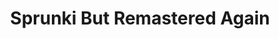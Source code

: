 ---
slug: sprunki-but-remastered-again
title: Sprunki But Remastered Again
description: "Sprunki But Remastered Again is an exciting online game. Play for free directly in your browser!"
icon: /images/popular_mods/Sprunki But Remastered Again.png
url: https://wowtbc.net/sprunkin/remastered-again/index.html
previewImage: /images/popular_mods/Sprunki But Remastered Again.png
type: popular mods

# SEO配置
seo:
  title: "Sprunki But Remastered Again - Play Free Online Game | Fun Browser Games"
  description: "Sprunki But Remastered Again - Play this fun online game for free in your browser. No download required!"
  ogImage: "/images/popular_mods/Sprunki But Remastered Again.png"
  keywords: "sprunki-but-remastered-again, online game, browser game, free game, popular mods game, play online"

videoUrls:
  - https://www.youtube.com/embed/example1
  - https://www.youtube.com/embed/example2

whyPlay:
  title: "Why Play Sprunki But Remastered Again?"
  items:
    - "Immersive Gameplay: Sprunki But Remastered Again offers an engaging and immersive gaming experience that will keep you entertained for hours"
    - "Challenging Levels: Test your skills with increasingly difficult challenges and obstacles"
    - "Beautiful Graphics: Enjoy stunning visuals and smooth animations that bring the game world to life"
    - "Regular Updates: New content and features are added regularly to keep the game fresh and exciting"
    - "Free to Play: Experience all the fun without spending a penny"
    - "Community Features: Connect with other players, share strategies, and compete for high scores"
    - "Cross-Platform: Play on any device with a web browser, no downloads required"

features:
  title: "Key Features of Sprunki But Remastered Again"
  image: "/images/popular_mods/Sprunki But Remastered Again.png"
  items:
    - "Intuitive Controls: Easy to learn controls make Sprunki But Remastered Again accessible for players of all skill levels"
    - "Multiple Game Modes: Enjoy various gameplay options that provide different challenges and experiences"
    - "Character Customization: Personalize your gaming experience with unique characters and items"
    - "Achievement System: Complete special tasks to earn rewards and recognition"
    - "Leaderboards: Compete with players worldwide and see who can achieve the highest scores"

characteristics:
  title: "Game Characteristics"
  image: "/images/popular_mods/Sprunki But Remastered Again.png"
  items:
    - "Genre: Popular mods game with elements of strategy and skill"
    - "Difficulty: Suitable for both casual gamers and those seeking a challenge"
    - "Play Time: Quick sessions or extended gameplay, depending on your preference"
    - "Art Style: Vibrant and engaging visuals that enhance the gaming experience"
    - "Sound Design: Immersive audio that complements the gameplay perfectly"

info: "Sprunki But Remastered Again is an exciting online game that offers players a unique and engaging gaming experience. With its intuitive controls, stunning visuals, and challenging gameplay, Sprunki But Remastered Again provides hours of entertainment for players of all ages and skill levels. Whether you're looking for a quick gaming session during a break or an extended play session, Sprunki But Remastered Again delivers an immersive experience that will keep you coming back for more. The game features multiple levels of increasing difficulty, ensuring that players are constantly challenged as they progress. With regular updates adding new content and features, Sprunki But Remastered Again remains fresh and exciting, providing endless entertainment options for its growing community of players."

howToPlayIntro: "Welcome to Sprunki But Remastered Again! This guide will walk you through the basics and help you master the game. Whether you're a beginner or looking to improve your skills, these tips and instructions will enhance your gaming experience."

howToPlaySteps:
  - title: "Getting Started"
    description: "Begin your Sprunki But Remastered Again adventure by familiarizing yourself with the controls. Use your keyboard or mouse to navigate through the game interface. The tutorial will guide you through the basic mechanics and help you understand the objectives."
  - title: "Understanding the Objectives"
    description: "In Sprunki But Remastered Again, your main goal is to progress through levels by completing specific objectives. Each level presents unique challenges that require different strategies and approaches."
  - title: "Mastering the Controls"
    description: "Practice using the controls to improve your precision and reaction time. Sprunki But Remastered Again requires quick reflexes and strategic thinking to overcome obstacles and defeat opponents."
  - title: "Utilizing Power-ups"
    description: "Collect power-ups throughout the game to enhance your abilities and overcome difficult challenges. Each power-up offers unique advantages that can be crucial for success."
  - title: "Developing Strategies"
    description: "As you progress in Sprunki But Remastered Again, develop effective strategies for different scenarios. Analyze patterns, anticipate challenges, and adapt your approach to maximize your performance."

faq:
  title: "Frequently Asked Questions about Sprunki But Remastered Again"
  items:
    - question: "Is Sprunki But Remastered Again free to play?"
      answer: "Yes, Sprunki But Remastered Again is completely free to play directly in your web browser. No downloads or purchases are required to enjoy the full game experience."
    - question: "Can I play Sprunki But Remastered Again on mobile devices?"
      answer: "Yes, Sprunki But Remastered Again is optimized for both desktop and mobile play. You can enjoy the game on any device with a web browser and internet connection."
    - question: "Are there any in-game purchases?"
      answer: "While Sprunki But Remastered Again is free to play, there may be optional in-game purchases available for cosmetic items or additional features that don't affect core gameplay."
    - question: "How often is Sprunki But Remastered Again updated?"
      answer: "The developers regularly update Sprunki But Remastered Again with new content, features, and improvements based on player feedback and game performance."
    - question: "Can I play Sprunki But Remastered Again offline?"
      answer: "Currently, Sprunki But Remastered Again requires an internet connection to play as it's a browser-based online game."
    - question: "Is Sprunki But Remastered Again suitable for children?"
      answer: "Yes, Sprunki But Remastered Again is designed to be family-friendly and suitable for players of all ages."
    - question: "How do I report bugs or issues?"
      answer: "If you encounter any problems while playing Sprunki But Remastered Again, you can report them through the game's support page or contact the developers directly through their website."
    - question: "Still Have Questions?"
      answer: "If you have additional questions about Sprunki But Remastered Again that aren't covered in this FAQ, please visit our support center or contact our customer service team for assistance."
---